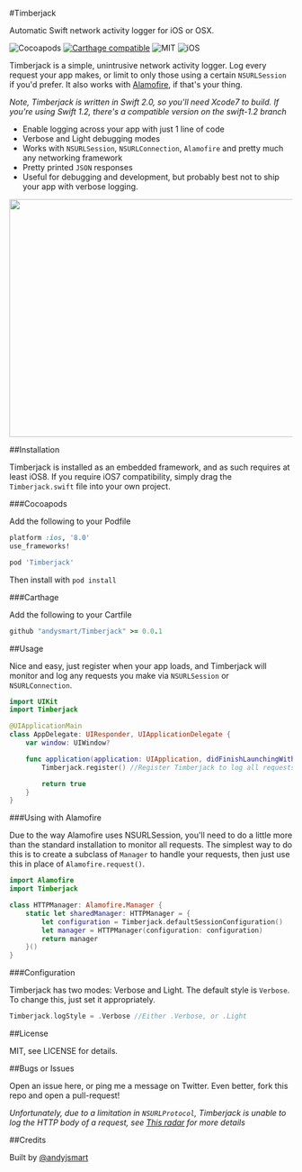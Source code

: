 #Timberjack

Automatic Swift network activity logger for iOS or OSX.

![Cocoapods](https://img.shields.io/cocoapods/v/Timberjack.svg?style=plain) [![Carthage compatible](https://img.shields.io/badge/Carthage-compatible-4BC51D.svg?style=flat)](https://github.com/Carthage/Carthage) ![MIT](https://img.shields.io/cocoapods/l/Timberjack.svg?style=flat) ![iOS](https://img.shields.io/cocoapods/p/Timberjack.svg?style=flat)

Timberjack is a simple, unintrusive network activity logger. Log every request your app makes, or limit to only those using a certain `NSURLSession` if you'd prefer. It also works with [Alamofire](https://github.com/Alamofire/Alamofire), if that's your thing.

*Note, Timberjack is written in Swift 2.0, so you'll need Xcode7 to build. If you're using Swift 1.2, there's a compatible version on the swift-1.2 branch*

- Enable logging across your app with just 1 line of code
- Verbose and Light debugging modes
- Works with `NSURLSession`, `NSURLConnection`, `Alamofire` and pretty much any networking framework
- Pretty printed `JSON` responses
- Useful for debugging and development, but probably best not to ship your app with verbose logging.

<img src="https://raw.githubusercontent.com/andysmart/Timberjack/master/Assets/screenshot.jpg" width="521px" height="422px" />

##Installation

Timberjack is installed as an embedded framework, and as such requires at least iOS8. If you require iOS7 compatibility, simply drag the `Timberjack.swift` file into your own project.

###Cocoapods

Add the following to your Podfile

````ruby
platform :ios, '8.0'
use_frameworks!

pod 'Timberjack'

````

Then install with `pod install`

###Carthage

Add the following to your Cartfile

````ruby
github "andysmart/Timberjack" >= 0.0.1
````

##Usage

Nice and easy, just register when your app loads, and Timberjack will monitor and log any requests you make via `NSURLSession` or `NSURLConnection`.

````swift
import UIKit
import Timberjack

@UIApplicationMain
class AppDelegate: UIResponder, UIApplicationDelegate {
    var window: UIWindow?

    func application(application: UIApplication, didFinishLaunchingWithOptions launchOptions: [NSObject: AnyObject]?) -> Bool {
        Timberjack.register() //Register Timberjack to log all requests

        return true
    }
}
````

###Using with Alamofire

Due to the way Alamofire uses NSURLSession, you'll need to do a little more than the standard installation to monitor all requests. The simplest way to do this is to create a subclass of `Manager` to handle your requests, then just use this in place of `Alamofire.request()`.

````swift
import Alamofire
import Timberjack

class HTTPManager: Alamofire.Manager {
    static let sharedManager: HTTPManager = {
        let configuration = Timberjack.defaultSessionConfiguration()
        let manager = HTTPManager(configuration: configuration)
        return manager
    }()
}
````

###Configuration

Timberjack has two modes: Verbose and Light. The default style is `Verbose`. To change this, just set it appropriately.

````swift
Timberjack.logStyle = .Verbose //Either .Verbose, or .Light
````

##License

MIT, see LICENSE for details.

##Bugs or Issues

Open an issue here, or ping me a message on Twitter. Even better, fork this repo and open a pull-request!

*Unfortunately, due to a limitation in `NSURLProtocol`, Timberjack is unable to log the HTTP body of a request, see [This radar](http://openradar.appspot.com/15993891) for more details*

##Credits

Built by [@andyjsmart](https://twitter.com/andyjsmart)
